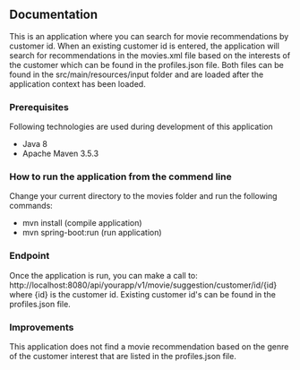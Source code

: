 ## Documentation

This is an application where you can search for movie recommendations by customer id. When an
existing customer id is entered, the application will search for recommendations in the movies.xml
file based on the interests of the customer which can be found in the profiles.json file.
Both files can be found in the src/main/resources/input folder and are loaded after the application
context has been loaded.

### Prerequisites
Following technologies are used during development of this application
* Java 8
* Apache Maven 3.5.3

### How to run the application from the commend line
Change your current directory to the movies folder and run the following commands:
* mvn install (compile application)
* mvn spring-boot:run (run application)

### Endpoint
Once the application is run, you can make a call to:
http://localhost:8080/api/yourapp/v1/movie/suggestion/customer/id/{id}
where {id} is the customer id. Existing customer id's can be found in the profiles.json file.

### Improvements
This application does not find a movie recommendation based on the genre of the customer
interest that are listed in the profiles.json file.